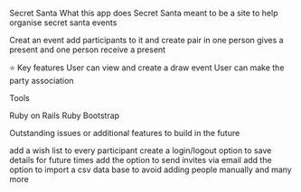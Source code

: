 Secret Santa
What this app does
Secret Santa meant to be a site to help organise secret santa events

Creat an event add participants to it and create pair in one person gives a present and one person receive a present

⭐ Key features
User can view and create a draw event
User can make the party association

Tools

Ruby on Rails
Ruby
Bootstrap



Outstanding issues or additional features to build in the future

add a wish list to every participant 
create a login/logout option to save details for future  times 
add the option to send invites via email 
add the option to import a csv data base to avoid adding people manually 
and many more 
